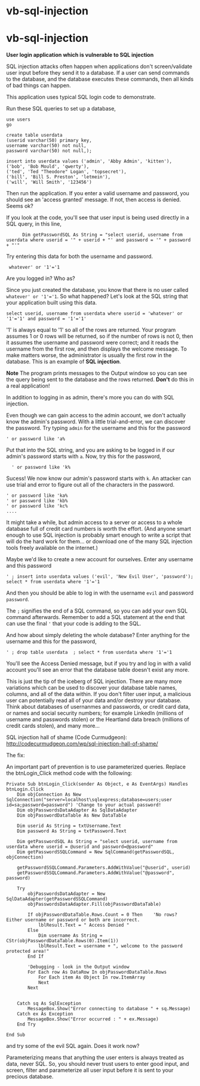 # vb-sql-injection

# vb-sql-injection
**User login application which is vulnerable to SQL injection**

SQL injection attacks often happen when applications don't screen/validate user input before they send it to a database. If a user can send commands to the database, and the database executes these commands, then all kinds of bad things can happen.

This application uses typical SQL login code to demonstrate. 

Run these SQL queries to set up a database,

    use users
    go
  
    create table userdata
    (userid varchar(50) primary key,
    username varchar(50) not null, 
    password varchar(50) not null,); 
  
    insert into userdata values ('admin', 'Abby Admin', 'kitten'),
    ('bob', 'Bob Mould', 'qwerty'),
    ('ted', 'Ted "Theodore" Logan', 'topsecret'),
    ('bill', 'Bill S. Preston', 'letmein'),
    ('will', 'Will Smith', '123456')

Then run the application. If you enter a valid username and password, you should see an 'access granted' message. If not, then access is denied. Seems ok?

If you look at the code, you'll see that user input is being used directly in a SQL query, in this line,

          Dim getPasswordSQL As String = "select userid, username from userdata where userid = '" + userid + "' and password = '" + password + "'"

Try entering this data for both the username and password. 

     whatever' or '1'='1
  
Are you logged in? Who as? 

Since you just created the database, you know that there is no user called `whatever' or '1'='1`. So what happened? Let's look at the SQL string that your application built using this data.

    select userid, username from userdata where userid = 'whatever' or '1'='1' and password = '1'='1' 

'1' is always equal to '1' so all of the rows are returned. Your program assumes 1 or 0 rows will be returned, so if the number of rows is not 0, then it assumes the username and password were correct; and it reads the username from the first row, and then displays the welcome message. To make matters worse, the administrator is usually the first row in the database. This is an example of **SQL injection**.

**Note** The program prints messages to the Output window so you can see the query being sent to the database and the rows returned. **Don't** do this in a real application!

In addition to logging in as admin, there's more you can do with SQL injection.

Even though we can gain access to the admin account, we don't actually know the admin's password. With a little trial-and-error, we can discover the password. Try typing `admin` for the username and this for the password

    ' or password like 'a%

Put that into the SQL string, and you are asking to be logged in if our admin's password starts with `a`. 
Now, try this for the password,

      ' or password like 'k%

Sucess! We now know our admin's password starts with `k`. An attacker can use trial and error to figure out all of the characters in the password. 

    ' or password like 'ka%
    ' or password like 'kb%
    ' or password like 'kc%
    ....

It might take a while, but admin access to a server or access to a whole database full of credit card numbers is worth the effort. (And anyone smart enough to use SQL injection is probably smart enough to write a script that will do the hard work for them... or download one of the many SQL injection tools freely available on the internet.)

Maybe we'd like to create a new account for ourselves. Enter any username and this password

    ' ; insert into userdata values ('evil', 'New Evil User', 'password'); select * from userdata where '1'='1

And then you should be able to log in with the username `evil` and password `password`. 

The `;` signifies the end of a SQL command, so you can add your own SQL command afterwards. Remember to add a SQL statement at the end that can use the final `'` that your code is adding to the SQL.

And how about simply deleting the whole database? Enter anything for the username and this for the password,

    ' ; drop table userdata  ; select * from userdata where '1'='1

You'll see the Access Denied message, but if you try and log in with a valid account you'll see an error that the database table doesn't exist any more. 

This is just the tip of the iceberg of SQL injection. There are many more variations which can be used to discover your database table names, columns, and all of the data within. If you don't filter user input, a malicious user can potentially read all of your data and/or destroy your database. Think about databases of usernanmes and passwords, or credit card data, or names and social security numbers; for example LinkedIn (millions of username and passwords stolen) or the Heartland data breach (millions of credit cards stolen), and many more...

SQL injection hall of shame (Code Curmudgeon): http://codecurmudgeon.com/wp/sql-injection-hall-of-shame/

The fix:

An important part of prevention is to use parameterized queries. Replace the btnLogin_Click method code with the following:

    Private Sub btnLogin_Click(sender As Object, e As EventArgs) Handles btnLogin.Click
        Dim objConnection As New SqlConnection("server=localhost\sqlexpress;database=users;user id=sa;password=password") 'Change to your actual password!
        Dim objPasswordsDataAdapter As SqlDataAdapter
        Dim objPasswordDataTable As New DataTable

        Dim userid As String = txtUsername.Text
        Dim password As String = txtPassword.Text

        Dim getPasswordSQL As String = "select userid, username from userdata where userid = @userid and password=@password"
        Dim getPasswordSSQLCommand = New SqlCommand(getPasswordSQL, objConnection)

        getPasswordSSQLCommand.Parameters.AddWithValue("@userid", userid)
        getPasswordSSQLCommand.Parameters.AddWithValue("@password", password)

        Try
            objPasswordsDataAdapter = New SqlDataAdapter(getPasswordSSQLCommand)
            objPasswordsDataAdapter.Fill(objPasswordDataTable)

            If objPasswordDataTable.Rows.Count = 0 Then    'No rows? Either username or password or both are incorrect.
                lblResult.Text = " Access Denied "
            Else
                Dim username As String = CStr(objPasswordDataTable.Rows(0).Item(1))
                lblResult.Text = username + ", welcome to the password protected area!"
            End If

            'Debugging - look in the Output window
            For Each row As DataRow In objPasswordDataTable.Rows
                For Each item As Object In row.ItemArray
                Next
            Next

           
        Catch sq As SqlException
            MessageBox.Show("Error connecting to database " + sq.Message)
        Catch ex As Exception
            MessageBox.Show("Error occurred : " + ex.Message)
        End Try

    End Sub

and try some of the evil SQL again. Does it work now?  

Parameterizing means that anything the user enters is always treated as data, never SQL. So, you should never trust users to enter good input, and screen, filter and parameterize all user input before it is sent to your precious database. 
